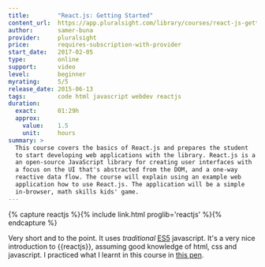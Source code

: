 ```yaml
---
title:        "React.js: Getting Started"
content_url:  https://app.pluralsight.com/library/courses/react-js-getting-started
author:       samer-buna
provider:     pluralsight
price:        requires-subscription-with-provider
start_date:   2017-02-05
type:         online
support:      video
level:        beginner
myrating:     5/5
release_date: 2015-06-13
tags:         code html javascript webdev reactjs
duration:
  exact:      01:29h
  approx:
    value:    1.5
    unit:     hours
summary: >
  This course covers the basics of React.js and prepares the student
  to start developing web applications with the library. React.js is a
  an open-source JavaScript library for creating user interfaces with
  a focus on the UI that's abstracted from the DOM, and a one-way
  reactive data flow. The course will explain using an example web
  application how to use React.js. The application will be a simple
  in-browser, math skills kids' game.
---
```


{% capture reactjs %}{% include link.html proglib='reactjs' %}{% endcapture %}

Very short and to the point. It uses _traditional_
[ES5](https://johnpapa.net/es5-es2015-typescript/) javascript. It's a very
nice introduction to {{reactjs}}, assuming
good knowledge of html, css and javascript. I practiced what I learnt in this
course in [this pen](http://codepen.io/rbf/pen/dNKwKm).
